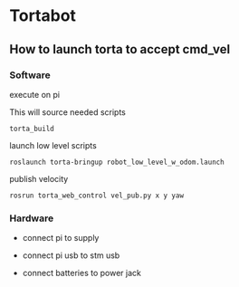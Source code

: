 # Tortabot

## How to launch torta to accept cmd_vel

### Software
execute on pi

This will source needed scripts
```
torta_build
```

launch low level scripts
```
roslaunch torta-bringup robot_low_level_w_odom.launch
```

publish velocity 
```
rosrun torta_web_control vel_pub.py x y yaw
```

### Hardware
- connect pi to supply

- connect pi usb to stm usb

- connect batteries to power jack
